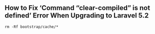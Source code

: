 How to Fix ‘Command “clear-compiled” is not defined’ Error When Upgrading to Laravel 5.2
---
```shell
rm -Rf bootstrap/cache/*
```
